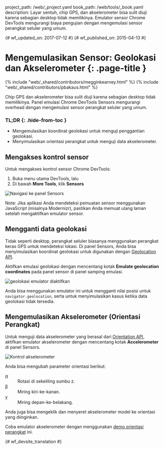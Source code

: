 project_path: /web/_project.yaml
book_path: /web/tools/_book.yaml
description: Layar sentuh, chip GPS, dan akselerometer bisa sulit diuji karena sebagian desktop tidak memilikinya. Emulator sensor Chrome DevTools mengurangi biaya pengujian dengan mengemulasi sensor perangkat seluler yang umum.

{# wf_updated_on: 2017-07-12 #}
{# wf_published_on: 2015-04-13 #}

# Mengemulasikan Sensor: Geolokasi dan Akselerometer {: .page-title }

{% include "web/_shared/contributors/megginkearney.html" %}
{% include "web/_shared/contributors/pbakaus.html" %}

Chip GPS dan akselerometer bisa sulit diuji karena sebagian desktop tidak memilikinya. Panel emulasi Chrome DevTools Sensors mengurangi overhead dengan mengemulasi sensor perangkat seluler yang umum.


### TL;DR {: .hide-from-toc }
- Mengemulasikan koordinat geolokasi untuk menguji penggantian geolokasi.
- Menyimulasikan orientasi perangkat untuk menguji data akselerometer.


## Mengakses kontrol sensor

<div class="wf-devtools-flex">
  <div>
    <p>Untuk mengakses kontrol sensor Chrome DevTools:</p>
    <ol>
      <li>Buka menu utama DevTools, lalu</li>
      <li>Di bawah <strong>More Tools</strong>, klik <strong>Sensors</strong></li>
    </ol>
  </div>
  <div class="wf-devtools-flex-half">
    <img src="imgs/navigate-to-sensors.png" alt="Navigasi ke panel Sensors">
  </div>
</div>

Note: Jika aplikasi Anda mendeteksi pemuatan sensor menggunakan JavaScript (misalnya Modernizr), pastikan Anda memuat ulang laman setelah mengaktifkan emulator sensor.

## Mengganti data geolokasi

Tidak seperti desktop, perangkat seluler biasanya menggunakan perangkat keras GPS untuk mendeteksi lokasi. Di panel Sensors, Anda bisa menyimulasikan koordinat geolokasi untuk digunakan dengan <a href='http://www.w3.org/TR/geolocation-API/'>Geolocation API</a>.

<div class="wf-devtools-flex">
  <div>
    <p>Aktifkan emulasi geolokasi dengan mencentang kotak <strong>Emulate geolocation coordinates</strong> pada panel sensor di panel samping emulasi.</p>
  </div>
  <div class="wf-devtools-flex-half">
    <img src="imgs/emulation-drawer-geolocation.png" alt="geolokasi emulator diaktifkan">
  </div>
</div>

Anda bisa menggunakan emulator ini untuk mengganti nilai posisi untuk `navigator.geolocation`, serta untuk menyimulasikan kasus ketika data geolokasi tidak tersedia.

## Mengemulasikan Akselerometer (Orientasi Perangkat)

<div class="wf-devtools-flex">
  <div>
    <p>Untuk menguji data akselerometer yang berasal dari <a href='http://www.w3.org/TR/screen-orientation/'>Orientation API</a>, aktifkan emulator akselerometer dengan mencentang kotak <strong>Accelerometer</strong> di panel Sensors.</p>
  </div>
  <div class="wf-devtools-flex-half">
    <img src="imgs/emulation-drawer-accelerometer.png" alt="Kontrol akselerometer">
  </div>
</div>

Anda bisa mengubah parameter orientasi berikut:

<dl>
<dt><abbr title="alpha">α</abbr></dt>
<dd>Rotasi di sekeliling sumbu z.</dd>
<dt><abbr title="beta">β</abbr></dt>
<dd>Miring kiri-ke-kanan.</dd>
<dt><abbr title="gamma">γ</abbr></dt>
<dd>Miring depan-ke-belakang.</dd>
</dl>

Anda juga bisa mengeklik dan menyeret akselerometer model ke orientasi yang diinginkan.

Coba emulator akselerometer dengan menggunakan [demo orientasi perangkat](http://googlesamples.github.io/web-fundamentals/fundamentals/native-hardware/device-orientation/dev-orientation.html) ini.




{# wf_devsite_translation #}
